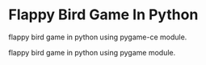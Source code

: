 # Flappy Bird Game In Python

flappy bird game in python using pygame-ce module.

flappy bird game in python using pygame module.

